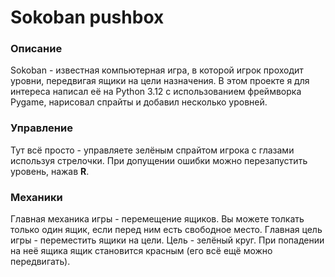 <h1>Sokoban pushbox</h1>

<h3>Описание</h3>
Sokoban - известная компьютерная игра, в которой игрок проходит уровни, передвигая ящики на цели назначения. В этом проекте я для интереса написал её на Python 3.12 с использованием фреймворка Pygame, нарисовал спрайты и добавил несколько уровней.

<h3>Управление</h3>
Тут всё просто - управляете зелёным спрайтом игрока с глазами используя стрелочки. При допущении ошибки можно перезапустить уровень, нажав <b>R</b>.

<h3>Механики</h3>
Главная механика игры - перемещение ящиков. Вы можете толкать только один ящик, если перед ним есть свободное место.
Главная цель игры - переместить ящики на цели. Цель - зелёный круг. При попадении на неё ящика ящик становится красным (его всё ещё можно передвигать).
